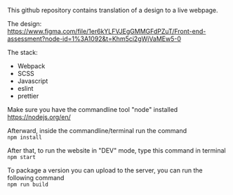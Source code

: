 This github repository contains translation of a design to a live webpage.

The design:<br>
https://www.figma.com/file/1er6kYLFVJEgGMMGFdPZuT/Front-end-assessment?node-id=1%3A1092&t=Khm5ci2gWjVaMEw5-0

The stack:

- Webpack
- SCSS
- Javascript
- eslint
- prettier

Make sure you have the commandline tool "node" installed<br>
https://nodejs.org/en/

Afterward, inside the commandline/terminal run the command<br>
`npm install`

After that, to run the website in "DEV" mode, type this command in terminal<br>
`npm start`

To package a version you can upload to the server, you can run the following command<br>
`npm run build`
